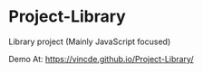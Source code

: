 # Project-Library
Library project (Mainly JavaScript focused)

Demo At: https://vincde.github.io/Project-Library/

